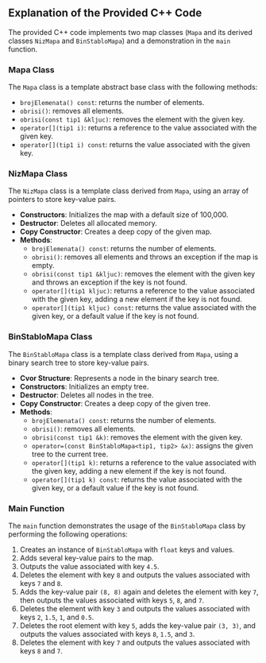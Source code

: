 ## Explanation of the Provided C++ Code

The provided C++ code implements two map classes (`Mapa` and its derived classes `NizMapa` and `BinStabloMapa`) and a demonstration in the `main` function. 

### Mapa Class
The `Mapa` class is a template abstract base class with the following methods:
- `brojElemenata() const`: returns the number of elements.
- `obrisi()`: removes all elements.
- `obrisi(const tip1 &kljuc)`: removes the element with the given key.
- `operator[](tip1 i)`: returns a reference to the value associated with the given key.
- `operator[](tip1 i) const`: returns the value associated with the given key.

### NizMapa Class
The `NizMapa` class is a template class derived from `Mapa`, using an array of pointers to store key-value pairs.
- **Constructors**: Initializes the map with a default size of 100,000.
- **Destructor**: Deletes all allocated memory.
- **Copy Constructor**: Creates a deep copy of the given map.
- **Methods**:
  - `brojElemenata() const`: returns the number of elements.
  - `obrisi()`: removes all elements and throws an exception if the map is empty.
  - `obrisi(const tip1 &kljuc)`: removes the element with the given key and throws an exception if the key is not found.
  - `operator[](tip1 kljuc)`: returns a reference to the value associated with the given key, adding a new element if the key is not found.
  - `operator[](tip1 kljuc) const`: returns the value associated with the given key, or a default value if the key is not found.

### BinStabloMapa Class
The `BinStabloMapa` class is a template class derived from `Mapa`, using a binary search tree to store key-value pairs.
- **Cvor Structure**: Represents a node in the binary search tree.
- **Constructors**: Initializes an empty tree.
- **Destructor**: Deletes all nodes in the tree.
- **Copy Constructor**: Creates a deep copy of the given tree.
- **Methods**:
  - `brojElemenata() const`: returns the number of elements.
  - `obrisi()`: removes all elements.
  - `obrisi(const tip1 &k)`: removes the element with the given key.
  - `operator=(const BinStabloMapa<tip1, tip2> &x)`: assigns the given tree to the current tree.
  - `operator[](tip1 k)`: returns a reference to the value associated with the given key, adding a new element if the key is not found.
  - `operator[](tip1 k) const`: returns the value associated with the given key, or a default value if the key is not found.

### Main Function
The `main` function demonstrates the usage of the `BinStabloMapa` class by performing the following operations:
1. Creates an instance of `BinStabloMapa` with `float` keys and values.
2. Adds several key-value pairs to the map.
3. Outputs the value associated with key `4.5`.
4. Deletes the element with key `8` and outputs the values associated with keys `7` and `8`.
5. Adds the key-value pair `(8, 8)` again and deletes the element with key `7`, then outputs the values associated with keys `5`, `8`, and `7`.
6. Deletes the element with key `3` and outputs the values associated with keys `2`, `1.5`, `1`, and `0.5`.
7. Deletes the root element with key `5`, adds the key-value pair `(3, 3)`, and outputs the values associated with keys `8`, `1.5`, and `3`.
8. Deletes the element with key `7` and outputs the values associated with keys `8` and `7`.
